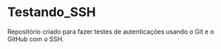 # Testando_SSH
Repositório criado para fazer testes de autenticações usando o Git e o GitHub com o SSH.
